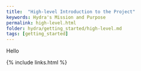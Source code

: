 ```yaml
---
title:  "High-level Introduction to the Project"
keywords: Hydra's Mission and Purpose
permalink: high-level.html
folder: hydra/getting_started/high-level.md
tags: [getting_started]
---
```


Hello

{% include links.html %}
